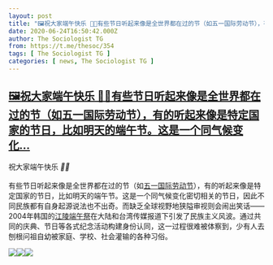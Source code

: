 ```yaml
---
layout: post
title: "🖼祝大家端午快乐 🐲🚣有些节日听起来像是全世界都在过的节（如五一国际劳动节），有的听起来像是特定国家的节日，比如明天的端午节。这是一个同气候变化..."
date: 2020-06-24T16:50:42.000Z
author: The Sociologist TG
from: https://t.me/thesoc/354
tags: [ The Sociologist TG ]
categories: [ news, The Sociologist TG ]
---
```

<!--1593017442000-->
[🖼祝大家端午快乐 🐲🚣有些节日听起来像是全世界都在过的节（如五一国际劳动节），有的听起来像是特定国家的节日，比如明天的端午节。这是一个同气候变化...](https://t.me/thesoc/354)
------

<div>
<p>祝大家端午快乐 <i class="emoji" style="background-image:url('//telegram.org/img/emoji/40/F09F90B2.png')"><b>🐲</b></i><i class="emoji" style="background-image:url('//telegram.org/img/emoji/40/F09F9AA3.png')"><b>🚣</b></i><br><br>有些节日听起来像是全世界都在过的节（如<a href="https://t.me/thesoc/336" target="_blank" rel="noopener" onclick="return confirm('Open this link?\n\n'+this.href);">五一国际劳动节</a>），有的听起来像是特定国家的节日，比如明天的端午节。这是一个同气候变化密切相关的节日，因此不同民族都有自身起源说法也不出奇。而缺乏全球视野地狭隘审视则会闹出笑话——2004年韩国的<a href="https://ko.wikipedia.org/wiki/%EA%B0%95%EB%A6%89_%EB%8B%A8%EC%98%A4%EC%A0%9C" target="_blank" rel="noopener" onclick="return confirm('Open this link?\n\n'+this.href);">江陵端午祭</a>在大陆和台湾传媒报道下引发了民族主义风波。通过共同的庆典、节日等各式纪念活动构建身份认同，这一过程很难被体察到，少有人去刨根问祖自幼被家庭、学校、社会灌输的各种习俗。</p><img src="https://cdn5.telesco.pe/file/BJUOVr45u65wCj86hR6STHBAwqvBbLMyCZkScZwrWizKma4BOz1A3ElOlDibcflx-HhKUnItFUnuTp1sHJsgWCf_YFr49qql6OjYmB4GGCvVIoIYZ_FB_sCi1umyMS4Zrbr6tBdkRfh_h34T17b1bDg7l98KndiXcIpd1GNDKXt_EXlcrKIBlH8-1AZ_YtZw34AjbBd3xiJoZVNvaB0RDtTBUIVSV9ZI5URhlVcRS1b2-3OUHXLquiiYeMyZUw9oPng9_1V367wlFKXi_1rc9sExQjkDZ1EqqGBPnRXtfTagItEr5FPdJMioLiR22fiDILuxnsiNy8tpBL2c7sV0AQ.jpg" referrerpolicy="no-referrer"><img src="https://cdn5.telesco.pe/file/MfkNxEPM9V7zr4RPc-PrHg9r2z-wmPvDFZ7idpo29SxtYqQwoSAQ19JL0glnETq9bXsG2xZV-IG8c7NX_TMMHd9SLN3fFGnIYRKORYcsNKOpprtC_FtcD3SwPVgdjcVhTz7BCupxqo_lweYj6-mukBSaMeBcgvjysXbQBpMiSBaVlRNcSNcueTegQo_K06G5xyy5qbhv4FBTWCV8CRSvSq6RqTTPQpCn2qkltrclLH7yH3cQsncHdoC5Ws-S6leEJuHhZxnlrzcHxif3AwWuMOvD1hXtntQEFmb-KMlK4EjE65_mkOQxm5-8Ec9iyBZMcKAgFJZx90ux0NLW5CdddA.jpg" referrerpolicy="no-referrer"><img src="https://cdn5.telesco.pe/file/dXFaw5ICQZIvPx_h3Pl7Mvxs6rZbqNVy4cLCyzHzCW-KkvyLkm17X9wDGzcQYbbwUyrkSgNHTi4p8GCpBmYYEqtZLfNivucboNeIlooIJFGW3FUNIl0kcPQmY1YmI_CjBwInwWkx2Xk_u4N6wV8vUBaLAfRnXJY64xr4AKBBq7YE74-9qlAqxpdxlaXzyYEeXMWPhgKkoL3gVCGL1VcbmtVFhUEGIn9vjzC4QZaY5nbn3gvkhEedAePOqPNR7lpRIpHdtaZFYmfw9r7LkRRwNg0zwI3bfQpTEROTSmmkSuAT2hedkcEquTN8mj_eT4hEp2ipBDrxAY_pae166OPjzA.jpg" referrerpolicy="no-referrer">
</div>
